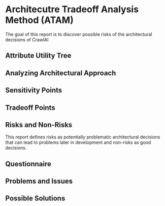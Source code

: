 # Architecutre Tradeoff Analysis Method (ATAM)

The goal of this report is to discover possible risks of the architectural decisions of CrawlAI

## Attribute Utility Tree

## Analyzing Architectural Approach

## Sensitivity Points

## Tradeoff Points

## Risks and Non-Risks

This report defines risks as potentially problematic architectural decisions that can lead to problems later in development and non-risks as good decisions.

## Questionnaire

## Problems and Issues

## Possible Solutions
